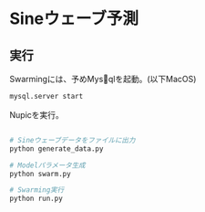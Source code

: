 # Sineウェーブ予測

## 実行

Swarmingには、予めMysqlを起動。(以下MacOS)
```sh
mysql.server start
```

Nupicを実行。
```sh

# Sineウェーブデータをファイルに出力
python generate_data.py

# Modelパラメータ生成
python swarm.py

# Swarming実行
python run.py
```
